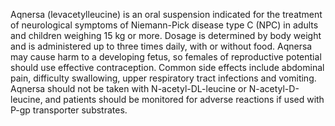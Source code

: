Aqnersa (levacetylleucine) is an oral suspension indicated for the treatment of neurological symptoms of Niemann-Pick disease type C (NPC) in adults and children weighing 15 kg or more.  Dosage is determined by body weight and is administered up to three times daily, with or without food.  Aqnersa may cause harm to a developing fetus, so females of reproductive potential should use effective contraception.  Common side effects include abdominal pain, difficulty swallowing, upper respiratory tract infections and vomiting.  Aqnersa should not be taken with N-acetyl-DL-leucine or N-acetyl-D-leucine, and patients should be monitored for adverse reactions if used with P-gp transporter substrates.